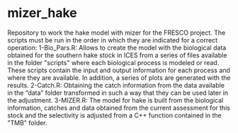 # mizer_hake

Repository to work the hake model with mizer for the FRESCO project. The scripts must be run in the order in which they are indicated for a correct operation:
1-Bio_Pars.R: Allows to create the model with the biological data obtained for the southern hake stock in ICES from a series of files available in the folder "scripts" where each biological process is modeled or read. These scripts contain the input and output information for each process and where they are available. In addition, a series of plots are generated with the results.
2-Catch.R: Obtaining the catch information from the data available in the “data” folder transformed in such a way that they can be used later in the adjustment.
3-MIZER.R: The model for hake is built from the biological information, catches and data obtained from the current assessment for this stock and the selectivity is adjusted from a C++ function contained in the "TMB" folder.

